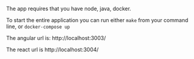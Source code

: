 The app requires that you have node, java, docker.

To start the entire application you can run either `make` from your command line,
or `docker-compose up`

The angular url is: http://localhost:3003/ 

The react url is http://localhost:3004/
